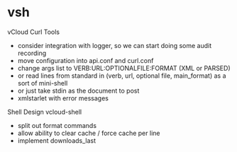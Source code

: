 vsh
===========

vCloud Curl Tools


* consider integration with logger, so we can start doing some audit recording
* move configuration into api.conf and curl.conf
* change args list to VERB:URL:OPTIONALFILE:FORMAT (XML or PARSED)
* or read lines from standard in (verb, url, optional file, main_format) as a sort of mini-shell
* or just take stdin as the document to post
* xmlstarlet with error messages


Shell
Design vcloud-shell

- split out format commands
- allow ability to clear cache / force cache per line
- implement downloads_last